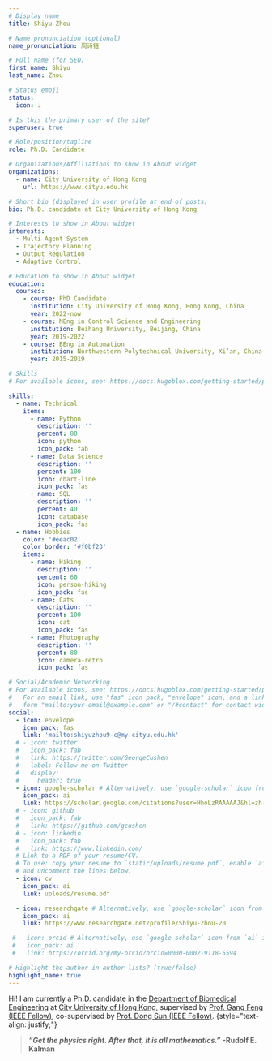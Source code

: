 ```yaml
---
# Display name
title: Shiyu Zhou

# Name pronunciation (optional)
name_pronunciation: 周诗钰

# Full name (for SEO)
first_name: Shiyu
last_name: Zhou

# Status emoji
status:
  icon: ☕️

# Is this the primary user of the site?
superuser: true

# Role/position/tagline
role: Ph.D. Candidate

# Organizations/Affiliations to show in About widget
organizations:
  - name: City University of Hong Kong
    url: https://www.cityu.edu.hk

# Short bio (displayed in user profile at end of posts)
bio: Ph.D. candidate at City University of Hong Kong

# Interests to show in About widget
interests:
  - Multi-Agent System 
  - Trajectory Planning 
  - Output Regulation 
  - Adaptive Control  

# Education to show in About widget
education:
  courses:
    - course: PhD Candidate
      institution: City University of Hong Kong, Hong Kong, China
      year: 2022-now
    - course: MEng in Control Science and Engineering
      institution: Beihang University, Beijing, China
      year: 2019-2022
    - course: BEng in Automation
      institution: Northwestern Polytechnical University, Xi’an, China
      year: 2015-2019

# Skills
# For available icons, see: https://docs.hugoblox.com/getting-started/page-builder/#icons

skills:
  - name: Technical
    items:
      - name: Python
        description: ''
        percent: 80
        icon: python
        icon_pack: fab
      - name: Data Science
        description: ''
        percent: 100
        icon: chart-line
        icon_pack: fas
      - name: SQL
        description: ''
        percent: 40
        icon: database
        icon_pack: fas
  - name: Hobbies
    color: '#eeac02'
    color_border: '#f0bf23'
    items:
      - name: Hiking
        description: ''
        percent: 60
        icon: person-hiking
        icon_pack: fas
      - name: Cats
        description: ''
        percent: 100
        icon: cat
        icon_pack: fas
      - name: Photography
        description: ''
        percent: 80
        icon: camera-retro
        icon_pack: fas

# Social/Academic Networking
# For available icons, see: https://docs.hugoblox.com/getting-started/page-builder/#icons
#   For an email link, use "fas" icon pack, "envelope" icon, and a link in the
#   form "mailto:your-email@example.com" or "/#contact" for contact widget.
social:
  - icon: envelope
    icon_pack: fas
    link: 'mailto:shiyuzhou9-c@my.cityu.edu.hk'
  # - icon: twitter
  #   icon_pack: fab
  #   link: https://twitter.com/GeorgeCushen
  #   label: Follow me on Twitter
  #   display:
  #     header: true
  - icon: google-scholar # Alternatively, use `google-scholar` icon from `ai` icon pack
    icon_pack: ai
    link: https://scholar.google.com/citations?user=HhoLzRAAAAAJ&hl=zh-CN
  # - icon: github
  #   icon_pack: fab
  #   link: https://github.com/gcushen
  # - icon: linkedin
  #   icon_pack: fab
  #   link: https://www.linkedin.com/
  # Link to a PDF of your resume/CV.
  # To use: copy your resume to `static/uploads/resume.pdf`, enable `ai` icons in `params.yaml`,
  # and uncomment the lines below.
  - icon: cv
    icon_pack: ai
    link: uploads/resume.pdf

  - icon: researchgate # Alternatively, use `google-scholar` icon from `ai` icon pack
    icon_pack: ai
    link: https://www.researchgate.net/profile/Shiyu-Zhou-20 

 # - icon: orcid # Alternatively, use `google-scholar` icon from `ai` icon pack
 #   icon_pack: ai
 #   link: https://orcid.org/my-orcid?orcid=0000-0002-9118-5594

# Highlight the author in author lists? (true/false)
highlight_name: true
---
```


Hi! I am currently a Ph.D. candidate in the [Department of Biomedical Engineering](http://www.cityu.edu.hk/bme/) at [City University of Hong Kong](https://www.cityu.edu.hk/), supervised by [Prof. Gang Feng (IEEE Fellow)](https://www.cityu.edu.hk/bme/megfeng/), co-supervised by [Prof. Dong Sun (IEEE Fellow)](https://www.cityu.edu.hk/bme/medsun/).
{style="text-align: justify;"}

<!-- My research focuses on cooperative control of multi agent system, particularly in trajectory and motion planning for aerial robots. My current goal is to achieve fully autonomous, agile flight in real-world environments, thereby enabling aerial robots to serve humans efficiently.
{style="text-align: justify;"} -->

> ***“Get the physics right. After that, it is all mathematics.”***  **-Rudolf E. Kalman**
